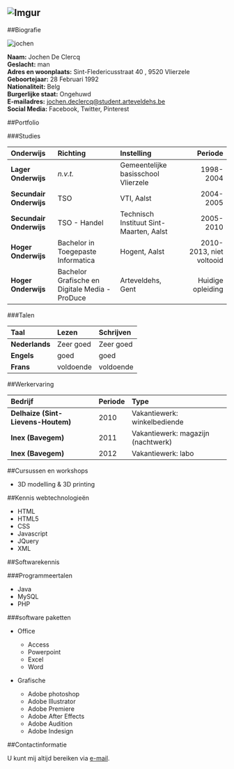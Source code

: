 ![Imgur](http://i.imgur.com/UUXGtyc.png "Logo")
----------------------------------------

##Biografie


![jochen](http://i.imgur.com/oP31Iq0.jpg "profielfoto")

**Naam:** Jochen De Clercq  
**Geslacht:** man  
**Adres en woonplaats:** Sint-Fledericusstraat 40 , 9520 Vlierzele  
**Geboortejaar:** 28 Februari 1992   
**Nationaliteit:** Belg  
**Burgerlijke staat:** Ongehuwd  
**E-mailadres:** jochen.declercq@student.arteveldehs.be  
**Social Media:** Facebook, Twitter, Pinterest

##Portfolio

###Studies

| Onderwijs | Richting | Instelling  | Periode |
| :--------|:--------| :--------- |-------:|
| **Lager Onderwijs**  | _n.v.t._ |  Gemeentelijke basisschool Vlierzele  | 1998-2004|
| **Secundair Onderwijs**  | TSO |  VTI, Aalst  | 2004-2005|
| **Secundair Onderwijs**  | TSO - Handel |  Technisch Instituut Sint-Maarten, Aalst  | 2005-2010|
| **Hoger Onderwijs**  | Bachelor in Toegepaste Informatica |  Hogent, Aalst  | 2010-2013, niet voltooid|
| **Hoger Onderwijs**  | Bachelor Grafische en Digitale Media - ProDuce |  Arteveldehs, Gent  | Huidige opleiding|

###Talen

| Taal | Lezen | Schrijven |
| :--------|:--------| :--------- |
|**Nederlands**| Zeer goed | Zeer goed|
|**Engels**| goed | goed |
|**Frans** | voldoende | voldoende|

##Werkervaring

| Bedrijf | Periode | Type |
| :--------|:--------| :--------- |
| **Delhaize (Sint-Lievens-Houtem)**|2010|Vakantiewerk: winkelbediende|
| **Inex (Bavegem)**|2011|Vakantiewerk: magazijn (nachtwerk)|
| **Inex (Bavegem)**|2012|Vakantiewerk: labo|

##Cursussen en workshops

* 3D modelling & 3D printing

##Kennis webtechnologieën

* HTML
* HTML5
* CSS
* Javascript
* JQuery
* XML

##Softwarekennis

###Programmeertalen

* Java
* MySQL
* PHP


###software paketten

* Office
	* Access
	* Powerpoint
	* Excel
	* Word
	
* Grafische
	* Adobe photoshop
	* Adobe Illustrator
	* Adobe Premiere
	* Adobe After Effects
	* Adobe Audition
	* Adobe Indesign

##Contactinformatie

U kunt mij altijd bereiken via [e-mail](mailto:jochen.declercq@student.arteveldehs.be).